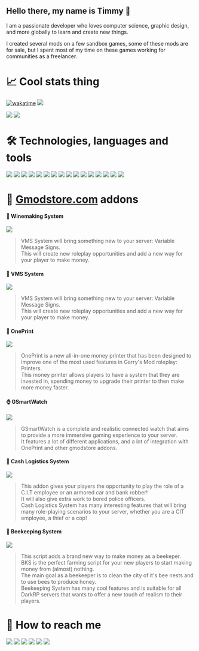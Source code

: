 ## Hello there, my name is Timmy 👋
<p>I am a passionate developer who loves computer science, graphic design, and more globally to learn and create new things.</p>
<p>I created several mods on a few sandbox games, some of these mods are for sale, but I spent most of my time on these games working for communities as a freelancer.</p>
 
# 📈 Cool stats thing
[![wakatime](https://wakatime.com/badge/user/82906db0-5de5-44ab-a813-73c42b06725a.svg)](https://wakatime.com/@82906db0-5de5-44ab-a813-73c42b06725a)
![](https://komarev.com/ghpvc/?username=Timmy-the-nobody)

<!-- [![github](https://img.shields.io/github/followers/Timmy-the-nobody?logo=github)](https://github.com/Timmy-the-nobody?tab=followers) -->
<!-- <img src="https://github-readme-stats.vercel.app/api/top-langs/?username=Timmy-the-nobody&layout=compact&count_private=true&show_icons=true&theme=github_dark&include_all_commits=true"> -->

<img src="https://github-readme-stats.vercel.app/api?username=Timmy-the-nobody&count_private=true&show_icons=true&theme=github_dark&bg_color=9edfff00&hide_border=true">
<img src="https://github-readme-streak-stats.herokuapp.com/?user=Timmy-the-nobody&theme=github-dark-blue&hide_border=true&background=DD272700](https://github-readme-streak-stats.herokuapp.com?user=TimmyTheNobody&theme=github-dark-blue&hide_border=true&background=DD272700&sideLabels=818181&currStreakLabel=818181&currStreakNum=3195FF">

<!-- <img src="https://activity-graph.herokuapp.com/graph?username=Timmy-the-nobody&theme=react-dark&hide_border=true&area=true"> -->

# 🛠️ Technologies, languages and tools
<!-- ![](https://img.shields.io/badge/Windows-1c2f45?logo=Windows)
![](https://img.shields.io/badge/Android-1c2f45?logo=Android) -->

![](https://img.shields.io/badge/Lua-1c2f45?logo=Lua)
![](https://img.shields.io/badge/JavaScript-1c2f45?logo=JavaScript)
![](https://img.shields.io/badge/HTML-1c2f45?logo=HTML5)
![](https://img.shields.io/badge/CSS-1c2f45?logo=CSS3)
![](https://img.shields.io/badge/MySQL-1c2f45?logo=MySQL)
![](https://img.shields.io/badge/PostgreSQL-1c2f45?logo=PostgreSQL)
![](https://img.shields.io/badge/SQLite-1c2f45?logo=SQLite)
![](https://img.shields.io/badge/Unreal_Engine-1c2f45?logo=UnrealEngine)
![](https://img.shields.io/badge/Visual_Studio_Code-1c2f45?logo=VisualStudioCode)
![](https://img.shields.io/badge/Git-1c2f45?logo=Git)
![](https://img.shields.io/badge/GitHub-1c2f45?logo=GitHub)
![](https://img.shields.io/badge/GitLab-1c2f45?logo=GitLab)
![](https://img.shields.io/badge/GitKraken-1c2f45?logo=GitKraken)
![](https://img.shields.io/badge/WakaTime-1c2f45?logo=WakaTime)
![](https://img.shields.io/badge/GIMP-1c2f45?logo=GIMP)
![](https://img.shields.io/badge/Ableton_Live-1c2f45?logo=AbletonLive)


# 🛒 [Gmodstore.com](https://www.gmodstore.com/users/timmythenobody/addons) addons

<!--
[![](https://img.shields.io/badge/🍇_Winemaking_System-1c2f45)]()
[![](https://img.shields.io/badge/🚧_VMS_System-1c2f45)]()
[![](https://img.shields.io/badge/📠_OnePrint-1c2f45)]()
[![](https://img.shields.io/badge/⌚_GSmartWatch-1c2f45)]()
[![](https://img.shields.io/badge/💸_Cash_Logistics_System-1c2f45)](https://www.gmodstore.com/market/view/ultimate-brinks-system-ubs)
[![](https://img.shields.io/badge/🐝_Beekeeping_System-1c2f45)](https://www.gmodstore.com/market/view/beekeeping-system)
-->

#### 🍇 Winemaking System
[![](https://user-images.githubusercontent.com/51171246/218258727-cd51e210-9e1d-4202-ae98-9db7874ef121.jpg)](https://www.gmodstore.com/market/view/winemaking-system)
> VMS System will bring something new to your server: Variable Message Signs.
> <br>This will create new roleplay opportunities and add a new way for your player to make money.

#### 🚧 VMS System
[![](https://user-images.githubusercontent.com/51171246/218258700-f4cf69f7-7c4c-49e0-a933-19b02ebe7b62.jpg)](https://www.gmodstore.com/market/view/7421)
> VMS System will bring something new to your server: Variable Message Signs.
> <br>This will create new roleplay opportunities and add a new way for your player to make money.

#### 📠 OnePrint
[![](https://user-images.githubusercontent.com/51171246/218258586-5bf226bc-1918-42bb-bcc0-e05413860c6e.jpg)](https://www.gmodstore.com/market/view/oneprint)
> OnePrint is a new all-in-one money printer that has been designed to improve one of the most used features in Garry's Mod roleplay: Printers.
> <br>This money printer allows players to have a system that they are invested in, spending money to upgrade their printer to then make more money faster. 

#### ⌚ GSmartWatch
[![](https://user-images.githubusercontent.com/51171246/218258495-a64ef68c-0839-4ac3-9797-483b97fc393f.jpg)](https://www.gmodstore.com/market/view/gsmartwatch-unique-and-customizable-watches-for-your-server)
> GSmartWatch is a complete and realistic connected watch that aims to provide a more immersive gaming experience to your server.
> <br>It features a lot of different applications, and a lot of integration with OnePrint and other gmodstore addons.

#### 💸 Cash Logistics System
[![](https://user-images.githubusercontent.com/51171246/218258414-577ea8d6-9c6b-4602-be23-c3c5beb0cf21.jpg)](https://www.gmodstore.com/market/view/ultimate-brinks-system-ubs)
> This addon gives your players the opportunity to play the role of a C.I.T employee or an armored car and bank robber!
> <br>It will also give extra work to bored police officers.
> <br>Cash Logistics System has many interesting features that will bring many role-playing scenarios to your server, whether you are a CIT employee, a thief or a cop!

#### 🐝 Beekeeping System
[![](https://user-images.githubusercontent.com/51171246/218258285-8b3b80b4-9978-4345-8414-fabc9bf7c3d7.jpg)](https://www.gmodstore.com/market/view/beekeeping-system)
> This script adds a brand new way to make money as a beekeper.
> <br>BKS is the perfect farming script for your new players to start making money from (almost) nothing.
> <br>The main goal as a beekeeper is to clean the city of it's bee nests and to use bees to produce honey.
> <br>Beekeeping System has many cool features and is suitable for all DarkRP servers that wants to offer a new touch of realism to their players.

# 🔎 How to reach me
[![](https://img.shields.io/badge/E--Mail-1c2f45?logo=Gmail)](mailto:timmy.the.nobody@gmail.com)
[![](https://img.shields.io/badge/GitLab-1c2f45?logo=GitLab)](https://gitlab.com/timmy.the.nobody)
[![](https://img.shields.io/badge/Steam-1c2f45?logo=Steam)](https://steamcommunity.com/id/timmythenobody)
[![](https://img.shields.io/badge/Discord-1c2f45?logo=Discord)](https://discordapp.com/users/317885698747400194)
[![](https://img.shields.io/badge/YouTube-1c2f45?logo=YouTube)](https://www.youtube.com/channel/UCxGjRU8uZkj7oK8Tv22aC7A/featured)
[![](https://img.shields.io/badge/Twitch-1c2f45?logo=Twitch)](https://www.twitch.tv/timmythenobody)

<!--[![ko-fi](https://ko-fi.com/img/githubbutton_sm.svg)](https://ko-fi.com/Y8Y76Q9RC)-->
